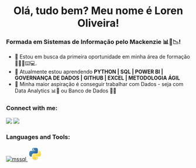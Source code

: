 <h1 align="center">Olá, tudo bem? Meu nome é Loren Oliveira! </h1>
<h3 align="left">Formada em Sistemas de Informação pelo Mackenzie 📊🔎📉!</h3>

- 🔭 Estou em busca da primeira oportunidade em minha área de formação 👩‍💻📱⌨️💻.
- 🌱 Atualmente estou aprendendo **PYTHON | SQL | POWER BI | GOVERNANÇA DE DADOS | GITHUB | EXCEL | METODOLOGIA ÁGIL**
- 🫶 Minha maior aspiração é conseguir trabalhar com Dados - seja com Data Analytics 📊🔎 ou Banco de Dados 🔏📂

<h3 align="left">Connect with me:</h3>
<p align="left">
  
 <div>
   
   <a href = "mailto:loren.oliveiraff@gmail.com"><img src="https://img.shields.io/badge/-Gmail-%23333?style=for-the-badge&logo=gmail&logoColor=white" target="_blank"></a>
  <a href="https://www.linkedin.com/in/loren-ferreira" target="_blank"><img src="https://img.shields.io/badge/-LinkedIn-%230077B5?style=for-the-badge&logo=linkedin&logoColor=white" target="_blank"></a> 
  
</div>

<h3 align="left">Languages and Tools:</h3>
<p align="left"> <a href="https://www.microsoft.com/en-us/sql-server" target="_blank" rel="noreferrer"> <img src="https://www.svgrepo.com/show/303229/microsoft-sql-server-logo.svg" alt="mssql" width="40" height="40"/> </a> <a href="https://www.python.org" target="_blank" rel="noreferrer"> <img src="https://raw.githubusercontent.com/devicons/devicon/master/icons/python/python-original.svg" alt="python" width="40" height="40"/> </a> </p>

